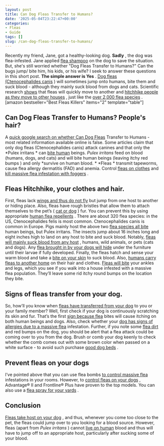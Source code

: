 ```yaml
---
layout: post
title: Can Dog Fleas Transfer to Humans?
date: '2025-05-04T23:22:47+00:00'
categories:
- Fleas
- Guide
tags: []
slug: /can-dog-fleas-transfer-to-humans/
---
```


Recently my friend, Jane, got a healthy-looking dog.
**Sadly**
, the dog was flea-infested. Jane applied
[flea shampoo](https://pestpolicy.com/best-flea-shampoo-for-dogs/)
on the dog to save the situation.
But, she's still worried whether "Dog Fleas Transfer to Humans?" Can the bugs jump/ bite him, his kids, or his wife? I seek to answer these questions in this short post.
**The simple answer is Yes**
.
[Dog fleas (Ctenocephalides canis](https://pestpolicy.com/best-flea-combs-for-dogs/)
) will sometimes jump onto humans, bite them and suck blood - although they mainly suck blood from dogs and cats.
Scientific research
[shows](https://pestpolicy.com/)
that fleas will quickly move to another and
[hitchhike people as they move to other houses](https://pestpolicy.com/can-humans-carry-fleas-from-one-home-to-another/)
, just like the
[over 2,000 flea species](https://ohioline.osu.edu/factsheet/HYG-2081-11)
.
[amazon bestseller="Best Fleas Killers" items="2" template="table"]
## Can Dog Fleas Transfer to Humans? People's hair?
A
[quick google search on whether Can Dog Fleas](https://pestpolicy.com/how-to-kill-flea-eggs/)
Transfer to Humans - most related information available online is false. Some articles claim that only dog fleas (Ctenocephalides canis) attack canines and that only the
*Pulex irritans *
can
[bite human](https://pestpolicy.com/do-fleas-bite-humans/)
beings.
*Pulex irritans*
feed on blood (humans, dogs, and cats) and will bite human beings (leaving itchy red bumps ) and only
*survive on human blood. *
*Fleas *
transmit tapeworms, cause flea allergy dermatitis (FAD) and anemia. Control
[fleas on clothes](https://pestpolicy.com/how-to-get-rid-of-fleas-on-clothes-and-bedding/)
and
[kill massive flea infestation with foggers](https://pestpolicy.com/best-fogger-for-fleas/)
.
## Fleas Hitchhike, your clothes and hair.
First, fleas lack
[wings and thus do not fly](https://pestpolicy.com/do-bed-bugs-have-wings/)
but jump from one host to another or hiding place. Also, fleas have rough bristles that allow them to attach themselves to the pet’s (
[cat or dog](https://pestpolicy.com/what-is-blep-in-pets-cats-and-dogs/)
) fur. You can prevent this by using appropriate
[human flea repellents](https://pestpolicy.com/flea-repellent-for-humans/)
.
There are about 320 flea species: in the US, Ctenocephalides felis is most common. Ctenocephalides canis is common in Europe. Pigs mainly host the above two
[flea species all bite](https://pestpolicy.com/can-fleas-live-on-clothes/)
human beings, but Pulex irritans.
The insects jump about 16 inches long and eight inches high to land on any host to bite and suck blood. Notably,
[fleas will mainly suck blood from any host](https://pestpolicy.com/how-long-do-fleas-live-on-humans/)
, humans, wild animals, or pets (cats and dogs).
Any
[flea brought in by your dogs will hide](https://pestpolicy.com/where-do-fleas-hide/)
under the furniture until their larvae if fully developed. Finally, the fleas hatch and sense your warm blood and take a
[bite on your skin](https://pestpolicy.com/can-bed-bugs-live-in-your-skin/)
to suck blood. Also,
[humans carry fleas to another home](https://pestpolicy.com/can-humans-carry-fleas-from-one-home-to-another/)
on their hair and clothes.
[Fleas will bite](https://pestpolicy.com/flea-bites-vs-bed-bug-bites/)
your ankles and legs, which you see if you walk into a house infested with a massive flea population. They’ll leave some rid itchy round bumps on the location they bite.
## Signs of fleas transfer from your dog.
So, how’ll you know when
[fleas have transferred from your dog](https://pestpolicy.com/best-flea-collar-for-dogs/)
to you or your family member? Well, first check if your dog is continuously scratching its skin and fur. That’s the first
[sign because flea](https://pestpolicy.com/how-to-tell-if-you-have-fleas/)
bites will cause itching on both human beings and dogs.
Also, check whether your
[dog has signs of allergies due to a massive flea](https://pestpolicy.com/how-to-kill-fleas-on-dogs-naturally-safe-and-fast/)
infestation. Further, if you note some
[flea dirt](https://pestpolicy.com/what-is-flea-dirt/)
and red bumps on the dog, you should be alert that a flea attack could be coming over to you from the dog.
Brush or comb your dog keenly to check whether the comb comes out with some brown color when passed on a white surface - to avoid such purchase
[good dog beds](https://pestpolicy.com/best-dog-beds/)
.
## Prevent fleas on your dogs
I’ve pointed above that you can use flea bombs
[to control massive flea](https://pestpolicy.com/diatomaceous-earth-for-fleas-on-cats/)
infestations in your rooms. However, to
[control fleas on your dogs](https://pestpolicy.com/best-flea-treatment-for-dogs/)
,
Advantage® II
and
Frontline® Plus
have proven to the top models. You can also use a
[flea spray for your yards](https://pestpolicy.com/best-flea-spray-for-yard/)
.
## Conclusion
[Fleas take host on your dog](https://pestpolicy.com/diatomaceous-earth-for-fleas-on-dogs/)
, and thus, whenever you come too close to the pet, the fleas could jump over to you looking for a blood source.
However, fleas (apart from
*Pulex irritans*
) cannot
[live on human](https://pestpolicy.com/can-fleas-live-in-human-hair/)
blood and thus will have to jump off to an appropriate host, particularly after sucking some of your blood.
